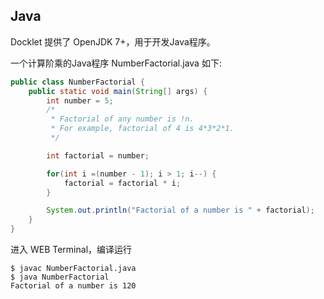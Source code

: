 ## Java 

Docklet 提供了 OpenJDK 7+，用于开发Java程序。

一个计算阶乘的Java程序 NumberFactorial.java 如下:

```java
public class NumberFactorial {
    public static void main(String[] args) {
        int number = 5;
        /*
         * Factorial of any number is !n.
         * For example, factorial of 4 is 4*3*2*1.
         */

        int factorial = number;

        for(int i =(number - 1); i > 1; i--) {
            factorial = factorial * i;
        }

        System.out.println("Factorial of a number is " + factorial);
    }
}
```

进入 WEB Terminal，编译运行 

```
$ javac NumberFactorial.java
$ java NumberFactorial
Factorial of a number is 120
```

